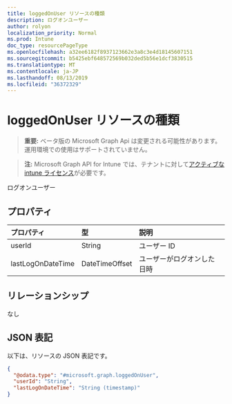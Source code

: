 ```yaml
---
title: loggedOnUser リソースの種類
description: ログオンユーザー
author: rolyon
localization_priority: Normal
ms.prod: Intune
doc_type: resourcePageType
ms.openlocfilehash: a32ee6182f8937123662e3a8c3e4d18145607151
ms.sourcegitcommit: b5425ebf648572569b032ded5b56e1dcf3830515
ms.translationtype: MT
ms.contentlocale: ja-JP
ms.lasthandoff: 08/13/2019
ms.locfileid: "36372329"
---
```

# <a name="loggedonuser-resource-type"></a>loggedOnUser リソースの種類

> **重要:** ベータ版の Microsoft Graph Api は変更される可能性があります。運用環境での使用はサポートされていません。

> **注:** Microsoft Graph API for Intune では、テナントに対して[アクティブな intune ライセンス](https://go.microsoft.com/fwlink/?linkid=839381)が必要です。

ログオンユーザー

## <a name="properties"></a>プロパティ
|プロパティ|型|説明|
|:---|:---|:---|
|userId|String|ユーザー ID|
|lastLogOnDateTime|DateTimeOffset|ユーザーがログオンした日時|

## <a name="relationships"></a>リレーションシップ
なし

## <a name="json-representation"></a>JSON 表記
以下は、リソースの JSON 表記です。
<!-- {
  "blockType": "resource",
  "@odata.type": "microsoft.graph.loggedOnUser"
}
-->
``` json
{
  "@odata.type": "#microsoft.graph.loggedOnUser",
  "userId": "String",
  "lastLogOnDateTime": "String (timestamp)"
}
```



